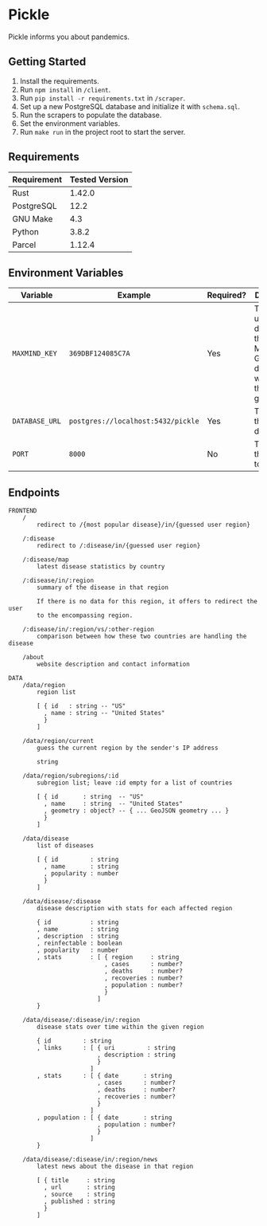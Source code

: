 # Pickle

Pickle informs you about pandemics.

## Getting Started

1. Install the requirements.
2. Run `npm install` in `/client`.
3. Run `pip install -r requirements.txt` in `/scraper`.
4. Set up a new PostgreSQL database and initialize it with `schema.sql`.
5. Run the scrapers to populate the database.
6. Set the environment variables.
7. Run `make run` in the project root to start the server.

## Requirements

| Requirement     | Tested Version |
|-----------------|----------------|
| Rust            | 1.42.0         |
| PostgreSQL      | 12.2           |
| GNU Make        | 4.3            |
| Python          | 3.8.2          |
| Parcel          | 1.12.4         |

## Environment Variables

| Variable       | Example                            | Required? | Description                                                                            |
|----------------|------------------------------------|-----------|----------------------------------------------------------------------------------------|
| `MAXMIND_KEY`  | `369DBF124085C7A`                  | Yes       | The key used to download the MaxMind GeoLite2 database, which does the IP geolocation. |
| `DATABASE_URL` | `postgres://localhost:5432/pickle` | Yes       | The URL to the main database.                                                          |
| `PORT`         | `8000`                             | No        | The port for the server to listen on.                                                  |

## Endpoints

```
FRONTEND
    /
        redirect to /{most popular disease}/in/{guessed user region}

    /:disease
        redirect to /:disease/in/{guessed user region}

    /:disease/map
        latest disease statistics by country

    /:disease/in/:region
        summary of the disease in that region

        If there is no data for this region, it offers to redirect the user
        to the encompassing region.

    /:disease/in/:region/vs/:other-region
        comparison between how these two countries are handling the disease

    /about
        website description and contact information

DATA
    /data/region
        region list

        [ { id   : string -- "US"
          , name : string -- "United States"
          }
        ]

    /data/region/current
        guess the current region by the sender's IP address

        string

    /data/region/subregions/:id
        subregion list; leave :id empty for a list of countries

        [ { id       : string  -- "US"
          , name     : string  -- "United States"
          , geometry : object? -- { ... GeoJSON geometry ... }
          }
        ]

    /data/disease
        list of diseases

        [ { id         : string
          , name       : string
          , popularity : number
          }
        ]

    /data/disease/:disease
        disease description with stats for each affected region

        { id           : string
        , name         : string
        , description  : string
        , reinfectable : boolean
        , popularity   : number
        , stats        : [ { region     : string
                           , cases      : number?
                           , deaths     : number?
                           , recoveries : number?
                           , population : number?
                           }
                         ]
        }

    /data/disease/:disease/in/:region
        disease stats over time within the given region

        { id         : string
        , links      : [ { uri         : string
                         , description : string
                         }
                       ]
        , stats      : [ { date       : string
                         , cases      : number?
                         , deaths     : number?
                         , recoveries : number?
                         }
                       ]
        , population : [ { date       : string
                         , population : number?
                         }
                       ]
        }

    /data/disease/:disease/in/:region/news
        latest news about the disease in that region

        [ { title     : string
          , url       : string
          , source    : string
          , published : string
          }
        ]
```
